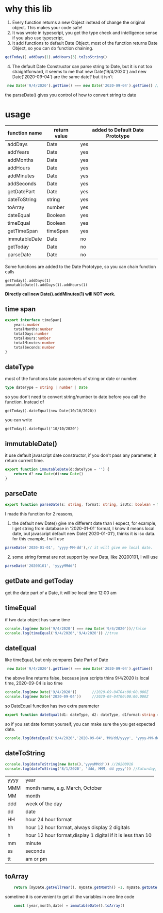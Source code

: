 # why this lib
1. Every function returns a new Object instead of change the original object. This makes your code safe!
2. It was wrote in typescript, you get the type check and intelligence sense if you also use typescript.
3. It add functions to default Date Object, most of the function returns Date Object, so you can do function chaining.
```typescript
getToday().addDays(1).addHours(3).toIsoString()
```
4. The default Date Constructor can parse string to Date, but it is not too straightforward,
it seems to me that new Date('9/4/2020') and new Date('2020-09-04') are the same date? but it isn't 
``` typescript
 new Date('9/4/2020').getTime() === new Date('2020-09-04').getTime() // return false
```
the parseDate()  gives you control of how to convert string to date
# usage
|function name| return value| added to Default Date Prototype|
|-|-|-|
|addDays|Date|yes
|addYears|Date|yes
|addMonths|Date|yes
|addHours|Date|yes
|addMinutes|Date|yes
|addSeconds|Date|yes
|getDatePart|Date|yes
|dateToString|string|yes
|toArray|number|yes
|dateEqual|Boolean|yes
|timeEqual|Boolean|yes
|getTimeSpan|timeSpan|yes
|immutableDate|Date|no
|getToday|Date|no
|parseDate|Date|no

Some functions are added to the Date Prototype, so you can chain function calls 
```
getToday().addDays(1)
immutableDate().addDays(1).addHours(1)
```
<b>Directly call new Date().addMinutes(1) will NOT work. </b>
## time span
```typescript
export interface timeSpan{
    years:number
    totalMonths:number
    totalDays:number
    totalHours:number
    totalMinutes:number
    totalSeconds:number
}
```
## dateType
most of the functions take parameters of string or date or number. 
```typescript
type dateType = string | number | Date
```
so you don't need to convert string/number to date before you call the function. Instead of 
```
getToday().dateEqual(new Date(10/10/2020))
```
you can write
```
getToday().dateEqual('10/10/2020')
```
## immutableDate()
it use default javascript date constructor, if you don't pass any parameter, it return current time.
```typescript
export function immutableDate(d:dateType = '') {
    return d? new Date(d):new Date()
}
```
## parseDate
```typescript
export function parseDate(s: string, format: string, isUtc: boolean = false) 
```
I made this function for 2 reasons,

1. the default new Date() give me different date than I expect, for example, I get string from database in '2020-01-01' format,
I know it means local date, but javascript default new Date('2020-01-01'), thinks it is iso data. 
for this example, I will use
```typescript
parseDate('2020-01-01', 'yyyy-MM-dd'),// it will give me local date.
```
2. some string format are not support by new Data, like 20200101, I will use
```typescript
parseDate('20200101', 'yyyyMMdd')
```
## getDate and getToday
get the date part of a Date, it will be local time 12:00 am

## timeEqual
if two data object has same time
```typescript
console.log(new Date('9/4/2020') === new Date('9/4/2020'))//false
console.log(timeEqual('9/4/2020','9/4/2020')) //true
```


## dateEqual
like timeEqual, but only compares Date Part of Date<br/>
```typescript
 new Date('9/4/2020').getTime() === new Date('2020-09-04').getTime()
```
the above line returns false, because java scripts thins 9/4/2020 is local time, 2020-09-04 is iso time
```typescript
console.log(new Date('9/4/2020'))       //2020-09-04T04:00:00.000Z
console.log(new Date('2020-09-04'))     //2020-09-04T00:00:00.000Z
```

so DateEqual function has two extra parameter
```typescript
export function dateEqual(d1: dateType, d2: dateType, d1format:string = undefined, d2format:string = undefined)
```
so if you set date format yourself, you can make sure the you get expected date.
```typescript
console.log(dateEqual('9/4/2020','2020-09-04','MM/dd/yyyy', 'yyyy-MM-dd'))
```



## dateToString
```typescript
console.log(dateToString(new Date(),'yyyyMMdd')) //20200916
console.log(dateToString('8/1/2020', 'ddd, MMM, dd yyyy')) //Saturday, August, 01 2020
```
|||
|-|-|
|yyyy | year 
|MMM| month name, e.g. March, October
|MM | month
|ddd| week of the day
|dd| date
|HH| hour 24 hour format
|hh| hour 12 hour format, always display 2 digitals
|h| hour 12 hour format,display 1 digital if it is less than 10 
|mm| minute
|ss| seconds
|tt| am or pm

## toArray
```typescript
    return [myDate.getFullYear(), myDate.getMonth() +1, myDate.getDate(), myDate.getHours(), myDate.getMinutes(), myDate.getSeconds(), myDate.getMilliseconds()]
```
sometime it is convenient to get all the variables in one line code
```typescript
    const [year,month,date] = immutableDate().toArray()
```